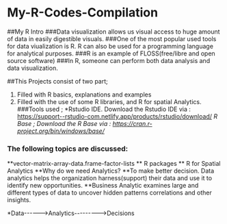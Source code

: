 # My-R-Codes-Compilation
##My R Intro
###Data visualization allows us visual access to huge amount of data in easily digestible visuals. 
###One of the most popular used tools for data viualization is R. R can also be used for a programming language for analytical purposes.
###R is an example of FLOSS(free/libre and open source software)
###In R, someone can perform both data analysis and data visualization.

##This Projects consist of two part;
1. Filled with R basics, explanations and examples
2. Filled with the use of some R libraries, and R for spatial Analytics.
###Tools used ;
*Rstudio IDE. Download the Rstudio IDE via : https://support--rstudio-com.netlify.app/products/rstudio/download/
*R Base ; Download the R Base via : https://cran.r-project.org/bin/windows/base/*
### The following topics are discussed:
**vector-matrix-array-data.frame-factor-lists
** R packages
** R for Spatial Analytics
**Why do we need Analytics? 
**To make better decision. Data analytics helps the organization harness(support) their data and use it to identify new opportunities.
**Business Analytic examines large and different types of data to uncover hidden patterns correlations and other insights.  

*Data------>Analytics--------->Decisions

